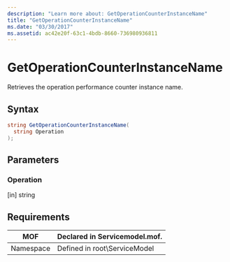 ```yaml
---
description: "Learn more about: GetOperationCounterInstanceName"
title: "GetOperationCounterInstanceName"
ms.date: "03/30/2017"
ms.assetid: ac42e20f-63c1-4bdb-8660-736980936811
---
```

# GetOperationCounterInstanceName

Retrieves the operation performance counter instance name.  
  
## Syntax  
  
```csharp
string GetOperationCounterInstanceName(  
  string Operation  
);  
```  
  
## Parameters  
  
### Operation  

 [in] string  
  
## Requirements  
  
|MOF|Declared in Servicemodel.mof.|  
|---------|-----------------------------------|  
|Namespace|Defined in root\ServiceModel|
